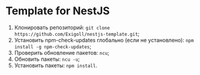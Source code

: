 # Template for NestJS
1. Клонировать репозиторий: `git clone https://github.com/Exigoll/nestjs-template.git`;
2. Установить npm-check-updates глобально (если не установлено): `npm install -g npm-check-updates`;
3. Проверить обновление пакетов: `ncu`;
4. Обновить пакеты: `ncu -u`;
5. Установить пакеты: `npm install`.
